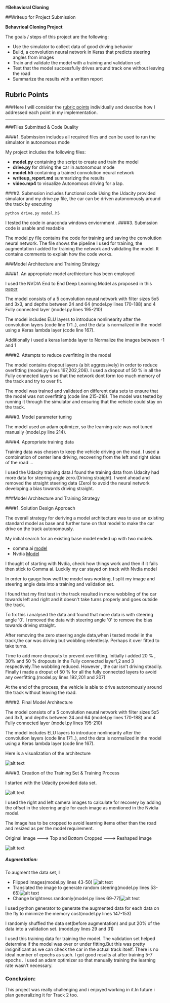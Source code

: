 #**Behavioral Cloning** 

##Writeup for Project Submission

**Behavrioal Cloning Project**

The goals / steps of this project are the following:

* Use the simulator to collect data of good driving behavior
* Build, a convolution neural network in Keras that predicts steering angles from images
* Train and validate the model with a training and validation set
* Test that the model successfully drives around track one without leaving the road
* Summarize the results with a written report


[//]: # (Image References)

[image3]: ./writeup/randombrightness.png "Brigntness Image"
[image4]: ./writeup/randomTranslation.png "randomTranslation Image"
[image7]: ./writeup/flipped.png "Flipped Image"
[image8]: ./writeup/cnn-architecture-624x890.png "Architecture Image"
[image9]: ./writeup/original.png "Sample Image"
[image10]: ./writeup/CroppingandResizing.png "cropping&Resizing Image"

## Rubric Points
###Here I will consider the [rubric points](https://review.udacity.com/#!/rubrics/432/view) individually and describe how I addressed each point in my implementation.  

---
###Files Submitted & Code Quality

####1. Submission includes all required files and can be used to run the simulator in autonomous mode

My project includes the following files:

* **model.py** containing the script to create and train the model
* **drive.py** for driving the car in autonomous mode
* **model.h5** containing a trained convolution neural network 
* **writeup_report.md** summarizing the results
* **video.mp4** to visualize Autonomous driving for a lap.

####2. Submssion includes functional code
Using the Udacity provided simulator and my drive.py file, the car can be driven autonomously around the track by executing
```
python drive.py model.h5
```
I tested the code in anaconda windows enviornment .
####3. Submssion code is usable and readable

The model.py file contains the code for training and saving the convolution neural network. The file shows the pipeline I used for training, the augmentation i added for training the network and validating the model. It contains comments to explain how the code works.

###Model Architecture and Training Strategy

####1. An appropriate model arcthiecture has been employed

I used the NVDIA End to End Deep Learning Model as proposed in this [paper](https://devblogs.nvidia.com/parallelforall/deep-learning-self-driving-cars/)

The  model consists of a 5 convolution neural network with filter sizes 5x5 and 3x3, and depths between 24 and 64 (model.py lines 170-188) and 4 Fully connected layer (model.py lines 195-210)

The model includes ELU layers to introduce nonlinearity after the convolution layers (code line 171..), and the data is normalized in the model using a Keras lambda layer (code line 167).

Additionally i used a keras lambda layer to Normalize the images between -1 and 1



####2. Attempts to reduce overfitting in the model

The model contains dropout layers (a bit aggressively)  in order to reduce overfitting (model.py lines 197,202,206).
I used a dropout of 50 % in all the Fully connected layers so that the network dont form too much memory of the track and try to over fit. 

The model was trained and validated on different data sets to ensure that the model was not overfitting (code line 215-218). The model was tested by running it through the simulator and ensuring that the vehicle could stay on the track.

####3. Model parameter tuning

The model used an adam optimizer, so the learning rate was not tuned manually (model.py line 214).

####4. Appropriate training data

Training data was chosen to keep the vehicle driving on the road. I used a combination of center lane driving, recovering from the left and right sides of the road ... 

I used the Udacity training data.I found the training data from Udacity had more data for steering angle zero.(Driving straight). I went ahead and removed the straight steering data (Zero) to avoid the neural network developing a bias towards driving straight.

###Model Architecture and Training Strategy

####1. Solution Design Approach

The overall strategy for deriving a model architecture was to use an existing  standard model as base and further tune on that model to make the car drive on the track autonomously.

My initial search for an existing base model ended up with two models.

* comma ai [model](https://github.com/commaai/research/blob/master/train_steering_model.py)
* Nvdia [Model](https://devblogs.nvidia.com/parallelforall/deep-learning-self-driving-cars/)

I thought of starting with Nvdia, check how things work and then if it fails then stick to Comma ai. Luckily my car stayed on track with Nvdia model 

In order to gauge how well the model was working, I split my image and steering angle data into a training and validation set. 

I found that my first test in the track resulted in more wobbling of the car towards left and right and it doesn't take turns properly and goes outside the track.

To fix this i analysed the data and found that more data is with steering angle '0'. I removed the data with steering angle '0' to remove the bias towards driving straight.

After removing the zero steering angle data,when i tested model in the track,the car was driving but wobbling relentlesly. Perhaps it over fitted to take turns.

Time to add more dropouts to prevent overfitting. Initially i added 20 % , 30% and 50 % dropouts in the Fully connected layer1,2 and 3 respectively.The wobbling reduced. However , the car isn't driving steadily. Finally i made a droput of 50 % for all the fully connected layers to avoid any overfitting.(model.py lines 192,201 and 207)

At the end of the process, the vehicle is able to drive autonomously around the track without leaving the road.

####2. Final Model Architecture

The  model consists of a 5 convolution neural network with filter sizes 5x5 and 3x3, and depths between 24 and 64 (model.py lines 170-188) and 4 Fully connected layer (model.py lines 195-210)

The model includes ELU layers to introduce nonlinearity after the convolution layers (code line 171..), and the data is normalized in the model using a Keras lambda layer (code line 167).

Here is a visualization of the architecture 


![alt text][image8]

####3. Creation of the Training Set & Training Process

I started with the Udacity provided data set.

![alt text][image9]

I used the right and left camera images to calculate for recovery by adding the offset in the steering angle for each image as mentioned in the Nvidia model.

The image has to be cropped to avoid learning items other than the road  and resized as per the model requirement.

Original Image    --->   Top and Bottom Cropped    --->    Reshaped Image

![alt text][image10]

##### Augmentation:

To augment the data set, I  

* Flipped images(model.py lines 43-50) ![alt text][image7]
* Translated the image to generate random steering(model.py lines 53-65)![alt text][image4]
* Change brightness randomly(model.py lines 69-77)![alt text][image3]


I used python generator to generate the augmented data for each data on the fly to minimize the memory cost(model.py lines 147-153)

I randomly shuffled the data set(before augmentation) and put 20% of the data into a validation set. (model.py lines 29 and 31)

I used this training data for training the model. The validation set helped determine if the model was over or under fitting.But this was pretty insignificant as we can check  the car in the actual track itself. There is no ideal number of epochs as such. I got good results at after training 5-7 epochs . I used an adam optimizer so that manually training the learning rate wasn't necessary.

### Conclusion:
This project was really challenging and i enjoyed working in it.In future i plan  generalizing it for Track 2 too.
